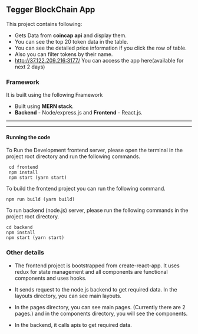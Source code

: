 ## **Tegger BlockChain App**


This project contains following:
+ Gets Data from **coincap api** and display them.
+ You can see the top 20 token data in the table.
+ You can see the detailed price information if you click the row of table.
+ Also you can filter tokens by their name.
+ http://37.122.209.216:3177/ You can access the app here(available for next 2 days)

### **Framework**
It is built using the following Framework
+ Built using **MERN stack**.
+ **Backend** - Node/express.js and **Frontend** - React.js.

_____________________________________
-------------------------------------
#### **Running the code**

To Run the Development frontend server, please open the terminal in the project root directory and run the following commands.

     cd frontend
     npm install
     npm start (yarn start)


To build the frontend project you can run the following command.

```
npm run build (yarn build)
```

To run backend (node.js) server, please run the following commands in the project root directory.

``` 
cd backend
npm install
npm start (yarn start)
```


### **Other details**

+ The frontend project is bootstrapped from create-react-app.
It uses redux for state management and all components are functional components and uses hooks.

+ It sends request to the node.js backend to get required data.
In the layouts directory, you can see main layouts.

+ In the pages directory, you can see main pages. (Currently there are 2 pages.) and in the components directory, you will see the components.

+ In the backend, it calls apis to get required data.
